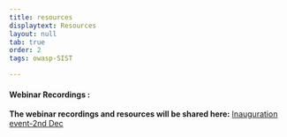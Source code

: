 ```yaml
---
title: resources
displaytext: Resources
layout: null
tab: true
order: 2
tags: owasp-SIST

---
```


#### Webinar Recordings :


**The webinar recordings and resources will be shared here:** 
[Inauguration event-2nd Dec](https://youtu.be/yTlBjN9dxzc)


